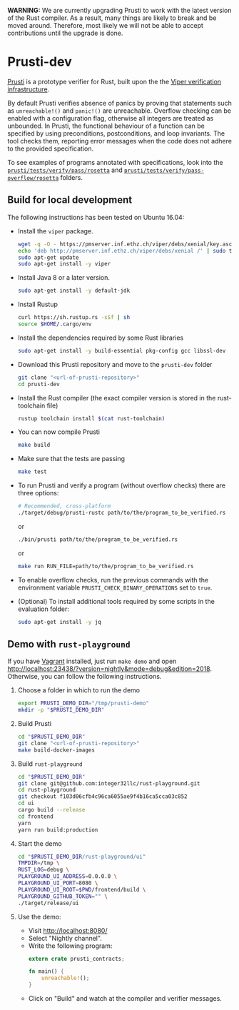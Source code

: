 **WARNING:** We are currently upgrading Prusti to work with the latest version of the Rust compiler. As a result, many things are likely to break and be moved around. Therefore, most likely we will not be able to accept contributions until the upgrade is done.

Prusti-dev
==========

[Prusti](http://www.pm.inf.ethz.ch/research/prusti.html) is a prototype verifier for Rust,
built upon the the [Viper verification infrastructure](http://www.pm.inf.ethz.ch/research/viper.html).

By default Prusti verifies absence of panics by proving that statements such as `unreachable!()` and `panic!()` are unreachable.
Overflow checking can be enabled with a configuration flag, otherwise all integers are treated as unbounded.
In Prusti, the functional behaviour of a function can be specified by using preconditions, postconditions, and loop invariants.
The tool checks them, reporting error messages when the code does not adhere to the provided specification.

To see examples of programs annotated with specifications, look into the [`prusti/tests/verify/pass/rosetta`](prusti/tests/verify/pass/rosetta) and [`prusti/tests/verify/pass-overflow/rosetta`](prusti/tests/verify/pass-overflow/rosetta) folders.


Build for local development
---------------------------

The following instructions has been tested on Ubuntu 16.04:

- Install the `viper` package.

    ```bash
    wget -q -O - https://pmserver.inf.ethz.ch/viper/debs/xenial/key.asc | sudo apt-key add -
    echo 'deb http://pmserver.inf.ethz.ch/viper/debs/xenial /' | sudo tee /etc/apt/sources.list.d/viper.list
    sudo apt-get update
    sudo apt-get install -y viper
    ```

- Install Java 8 or a later version.

    ```bash
    sudo apt-get install -y default-jdk
    ```

- Install Rustup

    ```bash
    curl https://sh.rustup.rs -sSf | sh
    source $HOME/.cargo/env
    ```

- Install the dependencies required by some Rust libraries

    ```bash
    sudo apt-get install -y build-essential pkg-config gcc libssl-dev
    ```

- Download this Prusti repository and move to the `prusti-dev` folder

    ```bash
    git clone "<url-of-prusti-repository>"
    cd prusti-dev
    ```

- Install the Rust compiler (the exact compiler version is stored in the rust-toolchain file)

    ```bash
    rustup toolchain install $(cat rust-toolchain)
    ```

- You can now compile Prusti

    ```bash
    make build
    ```

- Make sure that the tests are passing

    ```bash
    make test
    ```

- To run Prusti and verify a program (without overflow checks) there are three options:

    ```bash
    # Recommended, cross-platform
    ./target/debug/prusti-rustc path/to/the/program_to_be_verified.rs
    ```

    or

    ```bash
    ./bin/prusti path/to/the/program_to_be_verified.rs
    ```

    or

    ```bash
    make run RUN_FILE=path/to/the/program_to_be_verified.rs
    ```

- To enable overflow checks, run the previous commands with the environment variable `PRUSTI_CHECK_BINARY_OPERATIONS` set to `true`.

- (Optional) To install additional tools required by some scripts in the evaluation folder:

    ```bash
    sudo apt-get install -y jq
    ```


Demo with `rust-playground`
---------------------------

If you have [Vagrant](https://www.vagrantup.com/) installed, just run
``make demo`` and open
<http://localhost:23438/?version=nightly&mode=debug&edition=2018>.
Otherwise, you can follow the following instructions.

1. Choose a folder in which to run the demo
    ```bash
    export PRUSTI_DEMO_DIR="/tmp/prusti-demo"
    mkdir -p "$PRUSTI_DEMO_DIR"
    ```

2. Build Prusti
    ```bash
    cd "$PRUSTI_DEMO_DIR"
    git clone "<url-of-prusti-repository>"
    make build-docker-images
    ```

3. Build `rust-playground`
    ```bash
    cd "$PRUSTI_DEMO_DIR"
    git clone git@github.com:integer32llc/rust-playground.git
    cd rust-playground
    git checkout f103d06cfb4c96ca6055ae9f4b16ca5cca03c852
    cd ui
    cargo build --release
    cd frontend
    yarn
    yarn run build:production
    ```

4. Start the demo
    ```bash
    cd "$PRUSTI_DEMO_DIR/rust-playground/ui"
    TMPDIR=/tmp \
    RUST_LOG=debug \
    PLAYGROUND_UI_ADDRESS=0.0.0.0 \
    PLAYGROUND_UI_PORT=8080 \
    PLAYGROUND_UI_ROOT=$PWD/frontend/build \
    PLAYGROUND_GITHUB_TOKEN="" \
    ./target/release/ui
    ```

5. Use the demo:
    - Visit <http://localhost:8080/>
    - Select "Nightly channel".
    - Write the following program:
        ```rust
        extern crate prusti_contracts;

        fn main() {
            unreachable!();
        }
        ```
    - Click on "Build" and watch at the compiler and verifier messages.
